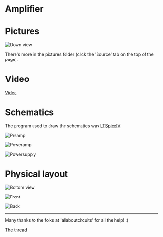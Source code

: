 Amplifier
=========

Pictures
========

![Down view](http://nbpt.eu/static/amplifier/down_view_pic.jpg "Down view")    


There's more in the pictures folder (click the 'Source' tab on the top of the page).

Video
=====

[Video](http://nbpt.eu/static/amplifier/movie.ogg "Video")


Schematics   
==========

The program used to draw the schematics was [LTSpiceIV](http://www.linear.com/designtools/software/ "LTSpiceIV")


![Preamp](http://nbpt.eu/static/amplifier/pre_amp.png "Preamp")

![Poweramp](http://nbpt.eu/static/amplifier/power_amp.png "Poweramp")

![Powersupply](http://nbpt.eu/static/amplifier/power_supply.png "Powersupply")


    

Physical layout    
===============    


![Bottom view](http://nbpt.eu/static/amplifier/down_view_layout.png "Down view")    



![Front](http://nbpt.eu/static/amplifier/front.png "Front")

![Back](http://nbpt.eu/static/amplifier/back.png "back")    



----------------------    



Many thanks to the folks at 'allaboutcircuits' for all the help! :)

[The thread](http://forum.allaboutcircuits.com/showthread.php?t=67419 "The thread")